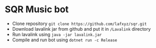 # SQR Music bot

- Clone repository `git clone https://github.com/lafxyz/sqr.git`
- Download lavalink jar from github and put it in `/Lavalink` directory
- Run lavalink using `java -jar lavalink.jar`
- Compile and run bot using `dotnet run -c Release`
